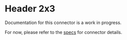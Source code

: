 # Header 2x3
Documentation for this connector is a work in progress.

For now, please refer to the [specs](specs.yaml) for connector details.
